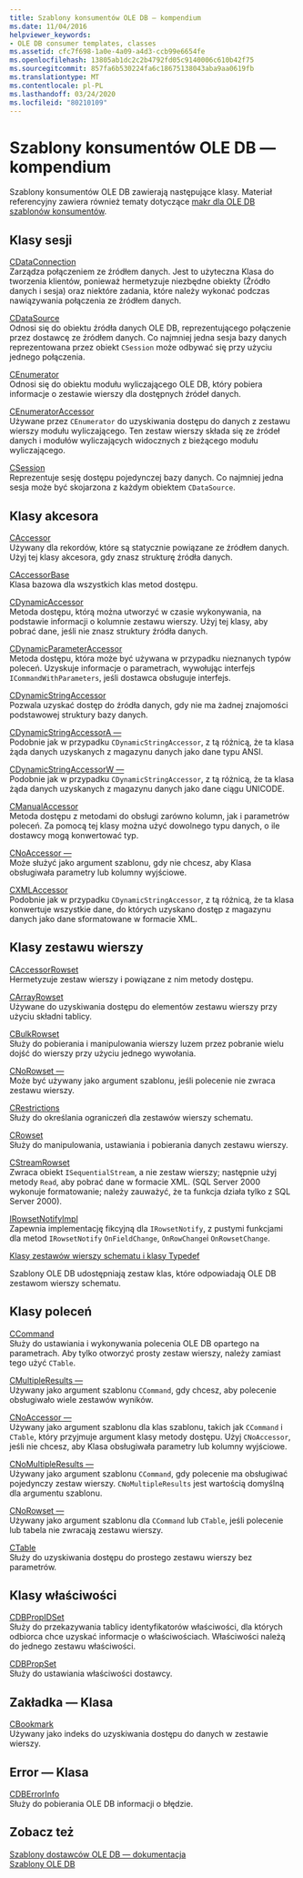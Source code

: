 ```yaml
---
title: Szablony konsumentów OLE DB — kompendium
ms.date: 11/04/2016
helpviewer_keywords:
- OLE DB consumer templates, classes
ms.assetid: cfc7f698-1a0e-4a09-a4d3-ccb99e6654fe
ms.openlocfilehash: 13805ab1dc2c2b4792fd05c9140006c610b42f75
ms.sourcegitcommit: 857fa6b530224fa6c18675138043aba9aa0619fb
ms.translationtype: MT
ms.contentlocale: pl-PL
ms.lasthandoff: 03/24/2020
ms.locfileid: "80210109"
---
```

# <a name="ole-db-consumer-templates-reference"></a>Szablony konsumentów OLE DB — kompendium

Szablony konsumentów OLE DB zawierają następujące klasy. Materiał referencyjny zawiera również tematy dotyczące [makr dla OLE DB szablonów konsumentów](../../data/oledb/macros-and-global-functions-for-ole-db-consumer-templates.md).

## <a name="session-classes"></a>Klasy sesji

[CDataConnection](../../data/oledb/cdataconnection-class.md)<br/>
Zarządza połączeniem ze źródłem danych. Jest to użyteczna Klasa do tworzenia klientów, ponieważ hermetyzuje niezbędne obiekty (Źródło danych i sesja) oraz niektóre zadania, które należy wykonać podczas nawiązywania połączenia ze źródłem danych.

[CDataSource](../../data/oledb/cdatasource-class.md)<br/>
Odnosi się do obiektu źródła danych OLE DB, reprezentującego połączenie przez dostawcę ze źródłem danych. Co najmniej jedna sesja bazy danych reprezentowana przez obiekt `CSession` może odbywać się przy użyciu jednego połączenia.

[CEnumerator](../../data/oledb/cenumerator-class.md)<br/>
Odnosi się do obiektu modułu wyliczającego OLE DB, który pobiera informacje o zestawie wierszy dla dostępnych źródeł danych.

[CEnumeratorAccessor](../../data/oledb/cenumeratoraccessor-class.md)<br/>
Używane przez `CEnumerator` do uzyskiwania dostępu do danych z zestawu wierszy modułu wyliczającego. Ten zestaw wierszy składa się ze źródeł danych i modułów wyliczających widocznych z bieżącego modułu wyliczającego.

[CSession](../../data/oledb/csession-class.md)<br/>
Reprezentuje sesję dostępu pojedynczej bazy danych. Co najmniej jedna sesja może być skojarzona z każdym obiektem `CDataSource`.

## <a name="accessor-classes"></a>Klasy akcesora

[CAccessor](../../data/oledb/caccessor-class.md)<br/>
Używany dla rekordów, które są statycznie powiązane ze źródłem danych. Użyj tej klasy akcesora, gdy znasz strukturę źródła danych.

[CAccessorBase](../../data/oledb/caccessorbase-class.md)<br/>
Klasa bazowa dla wszystkich klas metod dostępu.

[CDynamicAccessor](../../data/oledb/cdynamicaccessor-class.md)<br/>
Metoda dostępu, którą można utworzyć w czasie wykonywania, na podstawie informacji o kolumnie zestawu wierszy. Użyj tej klasy, aby pobrać dane, jeśli nie znasz struktury źródła danych.

[CDynamicParameterAccessor](../../data/oledb/cdynamicparameteraccessor-class.md)<br/>
Metoda dostępu, która może być używana w przypadku nieznanych typów poleceń. Uzyskuje informacje o parametrach, wywołując interfejs `ICommandWithParameters`, jeśli dostawca obsługuje interfejs.

[CDynamicStringAccessor](../../data/oledb/cdynamicstringaccessor-class.md)<br/>
Pozwala uzyskać dostęp do źródła danych, gdy nie ma żadnej znajomości podstawowej struktury bazy danych.

[CDynamicStringAccessorA —](../../data/oledb/cdynamicstringaccessora-class.md)<br/>
Podobnie jak w przypadku `CDynamicStringAccessor`, z tą różnicą, że ta klasa żąda danych uzyskanych z magazynu danych jako dane typu ANSI.

[CDynamicStringAccessorW —](../../data/oledb/cdynamicstringaccessorw-class.md)<br/>
Podobnie jak w przypadku `CDynamicStringAccessor`, z tą różnicą, że ta klasa żąda danych uzyskanych z magazynu danych jako dane ciągu UNICODE.

[CManualAccessor](../../data/oledb/cmanualaccessor-class.md)<br/>
Metoda dostępu z metodami do obsługi zarówno kolumn, jak i parametrów poleceń. Za pomocą tej klasy można użyć dowolnego typu danych, o ile dostawcy mogą konwertować typ.

[CNoAccessor —](../../data/oledb/cnoaccessor-class.md)<br/>
Może służyć jako argument szablonu, gdy nie chcesz, aby Klasa obsługiwała parametry lub kolumny wyjściowe.

[CXMLAccessor](../../data/oledb/cxmlaccessor-class.md)<br/>
Podobnie jak w przypadku `CDynamicStringAccessor`, z tą różnicą, że ta klasa konwertuje wszystkie dane, do których uzyskano dostęp z magazynu danych jako dane sformatowane w formacie XML.

## <a name="rowset-classes"></a>Klasy zestawu wierszy

[CAccessorRowset](../../data/oledb/caccessorrowset-class.md)<br/>
Hermetyzuje zestaw wierszy i powiązane z nim metody dostępu.

[CArrayRowset](../../data/oledb/carrayrowset-class.md)<br/>
Używane do uzyskiwania dostępu do elementów zestawu wierszy przy użyciu składni tablicy.

[CBulkRowset](../../data/oledb/cbulkrowset-class.md)<br/>
Służy do pobierania i manipulowania wierszy luzem przez pobranie wielu dojść do wierszy przy użyciu jednego wywołania.

[CNoRowset —](../../data/oledb/cnorowset-class.md)<br/>
Może być używany jako argument szablonu, jeśli polecenie nie zwraca zestawu wierszy.

[CRestrictions](../../data/oledb/crestrictions-class.md)<br/>
Służy do określania ograniczeń dla zestawów wierszy schematu.

[CRowset](../../data/oledb/crowset-class.md)<br/>
Służy do manipulowania, ustawiania i pobierania danych zestawu wierszy.

[CStreamRowset](../../data/oledb/cstreamrowset-class.md)<br/>
Zwraca obiekt `ISequentialStream`, a nie zestaw wierszy; następnie użyj metody `Read`, aby pobrać dane w formacie XML. (SQL Server 2000 wykonuje formatowanie; należy zauważyć, że ta funkcja działa tylko z SQL Server 2000).

[IRowsetNotifyImpl](../../data/oledb/irowsetnotifyimpl-class.md)<br/>
Zapewnia implementację fikcyjną dla `IRowsetNotify`, z pustymi funkcjami dla metod `IRowsetNotify` `OnFieldChange`, `OnRowChange`i `OnRowsetChange`.

[Klasy zestawów wierszy schematu i klasy Typedef](../../data/oledb/schema-rowset-classes-and-typedef-classes.md)

Szablony OLE DB udostępniają zestaw klas, które odpowiadają OLE DB zestawom wierszy schematu.

## <a name="command-classes"></a>Klasy poleceń

[CCommand](../../data/oledb/ccommand-class.md)<br/>
Służy do ustawiania i wykonywania polecenia OLE DB opartego na parametrach. Aby tylko otworzyć prosty zestaw wierszy, należy zamiast tego użyć `CTable`.

[CMultipleResults —](../../data/oledb/cmultipleresults-class.md)<br/>
Używany jako argument szablonu `CCommand`, gdy chcesz, aby polecenie obsługiwało wiele zestawów wyników.

[CNoAccessor —](../../data/oledb/cnoaccessor-class.md)<br/>
Używany jako argument szablonu dla klas szablonu, takich jak `CCommand` i `CTable`, który przyjmuje argument klasy metody dostępu. Użyj `CNoAccessor`, jeśli nie chcesz, aby Klasa obsługiwała parametry lub kolumny wyjściowe.

[CNoMultipleResults —](../../data/oledb/cnomultipleresults-class.md)<br/>
Używany jako argument szablonu `CCommand`, gdy polecenie ma obsługiwać pojedynczy zestaw wierszy. `CNoMultipleResults` jest wartością domyślną dla argumentu szablonu.

[CNoRowset —](../../data/oledb/cnorowset-class.md)<br/>
Używany jako argument szablonu dla `CCommand` lub `CTable`, jeśli polecenie lub tabela nie zwracają zestawu wierszy.

[CTable](../../data/oledb/ctable-class.md)<br/>
Służy do uzyskiwania dostępu do prostego zestawu wierszy bez parametrów.

## <a name="property-classes"></a>Klasy właściwości

[CDBPropIDSet](../../data/oledb/cdbpropidset-class.md)<br/>
Służy do przekazywania tablicy identyfikatorów właściwości, dla których odbiorca chce uzyskać informacje o właściwościach. Właściwości należą do jednego zestawu właściwości.

[CDBPropSet](../../data/oledb/cdbpropset-class.md)<br/>
Służy do ustawiania właściwości dostawcy.

## <a name="bookmark-class"></a>Zakładka — Klasa

[CBookmark](../../data/oledb/cbookmark-class.md)<br/>
Używany jako indeks do uzyskiwania dostępu do danych w zestawie wierszy.

## <a name="error-class"></a>Error — Klasa

[CDBErrorInfo](../../data/oledb/cdberrorinfo-class.md)<br/>
Służy do pobierania OLE DB informacji o błędzie.

## <a name="see-also"></a>Zobacz też

[Szablony dostawców OLE DB — dokumentacja](../../data/oledb/ole-db-provider-templates-reference.md)<br/>
[Szablony OLE DB](../../data/oledb/ole-db-templates.md)

